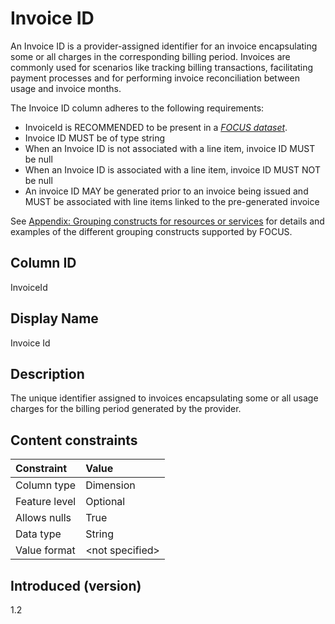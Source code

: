 # Invoice ID

An Invoice ID is a provider-assigned identifier for an invoice encapsulating some or all charges in the corresponding billing period. Invoices are commonly used for scenarios like tracking billing transactions, facilitating payment processes and for performing invoice reconciliation between usage and invoice months. 

The Invoice ID column adheres to the following requirements:

* InvoiceId is RECOMMENDED to be present in a [*FOCUS dataset*](#glossary:FOCUS-dataset).
* Invoice ID MUST be of type string
* When an Invoice ID is not associated with a line item, invoice ID MUST be null
* When an Invoice ID is associated with a line item, invoice ID MUST NOT be null
* An invoice ID MAY be generated prior to an invoice being issued and MUST be associated with line items linked to the pre-generated invoice


See [Appendix: Grouping constructs for resources or services](#groupingconstructsforresourcesorservices) for details and examples of the different grouping constructs supported by FOCUS.

## Column ID

InvoiceId

## Display Name

Invoice Id

## Description

The unique identifier assigned to invoices encapsulating some or all usage charges for the billing period generated by the provider.

## Content constraints

|    Constraint   |      Value       |
|:----------------|:-----------------|
| Column type     | Dimension        |
| Feature level   | Optional        |
| Allows nulls    | True            |
| Data type       | String           |
| Value format    | \<not specified> |

## Introduced (version)

1.2

